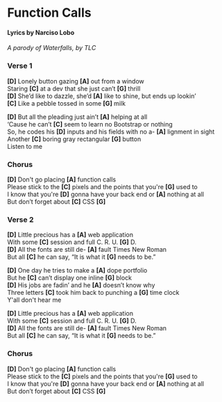 # Function Calls

#### Lyrics by Narciso Lobo

*A parody of Waterfalls, by TLC*

### Verse 1

**[D]** Lonely button gazing **[A]** out from a window  
Staring **[C]** at a dev that she just can’t **[G]** thrill  
**[D]** She’d like to dazzle, she’d **[A]** like to shine, but ends up lookin’  
**[C]** Like a pebble tossed in some **[G]** milk

**[D]** But all the pleading just ain’t **[A]** helping at all  
‘Cause he can’t **[C]** seem to learn no Bootstrap or nothing  
So, he codes his **[D]** inputs and his fields with no a- **[A]** lignment in sight  
Another **[C]** boring gray rectangular **[G]** button  
Listen to me  
  
### Chorus

**[D]** Don't go placing **[A]** function calls  
Please stick to the **[C]** pixels and the points that you're **[G]** used to  
I know that you're **[D]** gonna have your back end or **[A]** nothing at all  
But don’t forget about **[C]** CSS **[G]**  
  
### Verse 2

**[D]** Little precious has a **[A]** web application  
With some **[C]** session and full C. R. U. **[G]** D.  
**[D]** All the fonts are still de- **[A]** fault Times New Roman  
But all **[C]** he can say, “It is what it **[G]** needs to be.”  
  
**[D]** One day he tries to make a **[A]** dope portfolio  
But he **[C]** can’t display one inline **[G]** block  
**[D]** His jobs are fadin’ and he **[A]** doesn’t know why  
Three letters **[C]** took him back to punching a **[G]** time clock  
Y'all don't hear me  
  
**[D]** Little precious has a **[A]** web application  
With some **[C]** session and full C. R. U. **[G]** D.  
**[D]** All the fonts are still de- **[A]** fault Times New Roman  
But all **[C]** he can say, “It is what it **[G]** needs to be.”

### Chorus

**[D]** Don't go placing **[A]** function calls  
Please stick to the **[C]** pixels and the points that you're **[G]** used to  
I know that you're **[D]** gonna have your back end or **[A]** nothing at all  
But don’t forget about **[C]** CSS **[G]**  